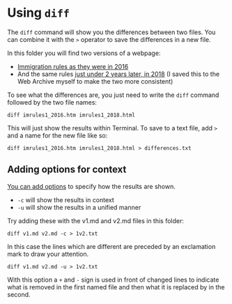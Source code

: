 # Using `diff`

The `diff` command will show you the differences between two files. You can combine it with the `>` operator to save the differences in a new file.

In this folder you will find two versions of a webpage:

* [Immigration rules as they were in 2016](https://web.archive.org/web/20161125024957/https://www.gov.uk/guidance/immigration-rules/immigration-rules-part-1-leave-to-enter-or-stay-in-the-uk)
* And the same rules [just under 2 years later, in 2018](https://web.archive.org/web/20180829152849/https://www.gov.uk/guidance/immigration-rules/immigration-rules-part-1-leave-to-enter-or-stay-in-the-uk) (I saved this to the Web Archive myself to make the two more consistent)

To see what the differences are, you just need to write the `diff` command followed by the two file names:

`diff imrules1_2016.htm imrules1_2018.html`

This will just show the results within Terminal. To save to a text file, add `>` and a name for the new file like so:

`diff imrules1_2016.htm imrules1_2018.html > differences.txt`

## Adding options for context

[You can add options](https://www.geeksforgeeks.org/diff-command-linux-examples/) to specify how the results are shown.

* `-c` will show the results in context
* `-u` will show the results in a unified manner

Try adding these with the v1.md and v2.md files in this folder:

`diff v1.md v2.md -c > 1v2.txt`

In this case the lines which are different are preceded by an exclamation mark to draw your attention.

`diff v1.md v2.md -u > 1v2.txt`

With this option a `+` and `-` sign is used in front of changed lines to indicate what is removed in the first named file and then what it is replaced by in the second.
